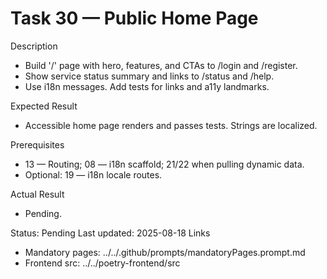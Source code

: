 <!--
File: 30-public-home-page.md
Purpose: Implement the public home page (/) with accessible content and
links to auth flows and status. Page uses i18n messages and shared
layout. It avoids hardcoded URLs and follows a11y best practices.
All Rights Reserved. Arodi Emmanuel
-->
# Task 30 — Public Home Page

Description
- Build '/' page with hero, features, and CTAs to /login and /register.
- Show service status summary and links to /status and /help.
- Use i18n messages. Add tests for links and a11y landmarks.

Expected Result
- Accessible home page renders and passes tests. Strings are localized.

Prerequisites
- 13 — Routing; 08 — i18n scaffold; 21/22 when pulling dynamic data.
- Optional: 19 — i18n locale routes.

Actual Result
- Pending.

Status: Pending
Last updated: 2025-08-18
Links
- Mandatory pages: ../../.github/prompts/mandatoryPages.prompt.md
- Frontend src: ../../poetry-frontend/src
